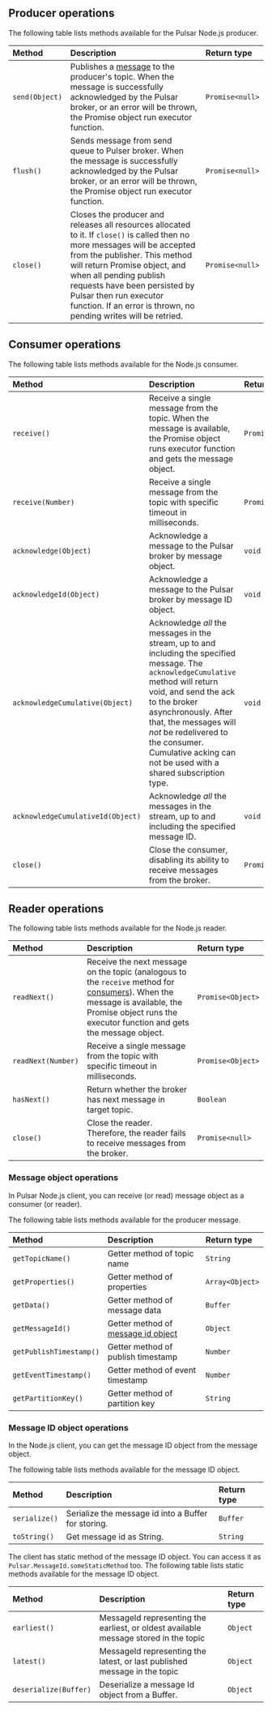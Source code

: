 ## Producer operations

The following table lists methods available for the Pulsar Node.js producer.

| Method | Description | Return type |
| :----- | :---------- | :---------- |
| `send(Object)` | Publishes a [message](#messages) to the producer's topic. When the message is successfully acknowledged by the Pulsar broker, or an error will be thrown, the Promise object run executor function. | `Promise<null>` |
| `flush()` | Sends message from send queue to Pulser broker. When the message is successfully acknowledged by the Pulsar broker, or an error will be thrown, the Promise object run executor function. | `Promise<null>` |
| `close()` | Closes the producer and releases all resources allocated to it. If `close()` is called then no more messages will be accepted from the publisher. This method will return Promise object, and when all pending publish requests have been persisted by Pulsar then run executor function. If an error is thrown, no pending writes will be retried. | `Promise<null>` |

## Consumer operations

The following table lists methods available for the Node.js consumer.

| Method | Description | Return type |
| :----- | :---------- | :---------- |
| `receive()` | Receive a single message from the topic. When the message is available, the Promise object runs executor function and gets the message object. | `Promise<Object>` |
| `receive(Number)` | Receive a single message from the topic with specific timeout in milliseconds. | `Promise<Object>` |
| `acknowledge(Object)` | Acknowledge a message to the Pulsar broker by message object. | `void` |
| `acknowledgeId(Object)` | Acknowledge a message to the Pulsar broker by message ID object. | `void` |
| `acknowledgeCumulative(Object)` | Acknowledge *all* the messages in the stream, up to and including the specified message. The `acknowledgeCumulative` method will return void, and send the ack to the broker asynchronously. After that, the messages will *not* be redelivered to the consumer. Cumulative acking can not be used with a shared subscription type. | `void` |
| `acknowledgeCumulativeId(Object)` | Acknowledge *all* the messages in the stream, up to and including the specified message ID. | `void` |
| `close()` | Close the consumer, disabling its ability to receive messages from the broker. | `Promise<null>` |

## Reader operations

The following table lists methods available for the Node.js reader.

| Method | Description | Return type |
| :----- | :---------- | :---------- |
| `readNext()` | Receive the next message on the topic (analogous to the `receive` method for [consumers](#consumer-operations)). When the message is available, the Promise object runs the executor function and gets the message object. | `Promise<Object>` |
| `readNext(Number)` | Receive a single message from the topic with specific timeout in milliseconds. | `Promise<Object>` |
| `hasNext()` | Return whether the broker has next message in target topic. | `Boolean` |
| `close()` | Close the reader. Therefore, the reader fails to receive messages from the broker. | `Promise<null>` |

### Message object operations

In Pulsar Node.js client, you can receive (or read) message object as a consumer (or reader).

The following table lists methods available for the producer message.

| Method                  | Description                                                  | Return type     |
| :---------------------- | :----------------------------------------------------------- | :-------------- |
| `getTopicName()`        | Getter method of topic name                                  | `String`        |
| `getProperties()`       | Getter method of properties                                  | `Array<Object>` |
| `getData()`             | Getter method of message data                                | `Buffer`        |
| `getMessageId()`        | Getter method of [message id object](#message-id-object-operations) | `Object`        |
| `getPublishTimestamp()` | Getter method of publish timestamp                           | `Number`        |
| `getEventTimestamp()`   | Getter method of event timestamp                             | `Number`        |
| `getPartitionKey()`     | Getter method of partition key                               | `String`        |

### Message ID object operations

In the Node.js client, you can get the message ID object from the message object.

The following table lists methods available for the message ID object.

| Method        | Description                                         | Return type |
| :------------ | :-------------------------------------------------- | :---------- |
| `serialize()` | Serialize the message id into a Buffer for storing. | `Buffer`    |
| `toString()`  | Get message id as String.                           | `String`    |

The client has static method of the message ID object. You can access it as `Pulsar.MessageId.someStaticMethod` too. The following table lists static methods available for the message ID object.

| Method                | Description                                                  | Return type |
| :-------------------- | :----------------------------------------------------------- | :---------- |
| `earliest()`          | MessageId representing the earliest, or oldest available message stored in the topic | `Object`    |
| `latest()`            | MessageId representing the latest, or last published message in the topic | `Object`    |
| `deserialize(Buffer)` | Deserialize a message Id object from a Buffer.               | `Object`    |
